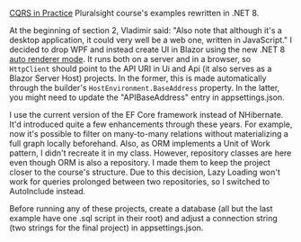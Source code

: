 [CQRS in Practice](https://www.pluralsight.com/courses/cqrs-in-practice) Pluralsight course's examples rewritten in .NET 8.

At the beginning of section 2, Vladimir said: "Also note that although it's a desktop application, it could very well be a web one, written in JavaScript." I decided to drop WPF and instead create UI in Blazor using the new .NET 8 [auto renderer mode](https://learn.microsoft.com/en-us/aspnet/core/blazor/components/render-modes?view=aspnetcore-8.0). It runs both on a server and in a browser, so `HttpClient` should point to the API URI in Ui and Api (it also serves as a Blazor Server Host) projects. In the former, this is made automatically through the builder's `HostEnvironment.BaseAddress` property. In the latter, you might need to update the "APIBaseAddress" entry in appsettings.json. 

I use the current version of the EF Core framework instead of NHibernate. It'd introduced quite a few enhancements through these years. For example, now it's possible to filter on many-to-many relations without materializing a full graph locally beforehand. Also, as ORM implements a Unit of Work pattern, I didn't recreate it in my class. However, repository classes are here even though ORM is also a repository. I made them to keep the project closer to the course's structure. Due to this decision, Lazy Loading won't work for queries prolonged between two repositories, so I switched to AutoInclude instead.

Before running any of these projects, create a database (all but the last example have one .sql script in their root) and adjust a connection string (two strings for the final project) in appsettings.json.
